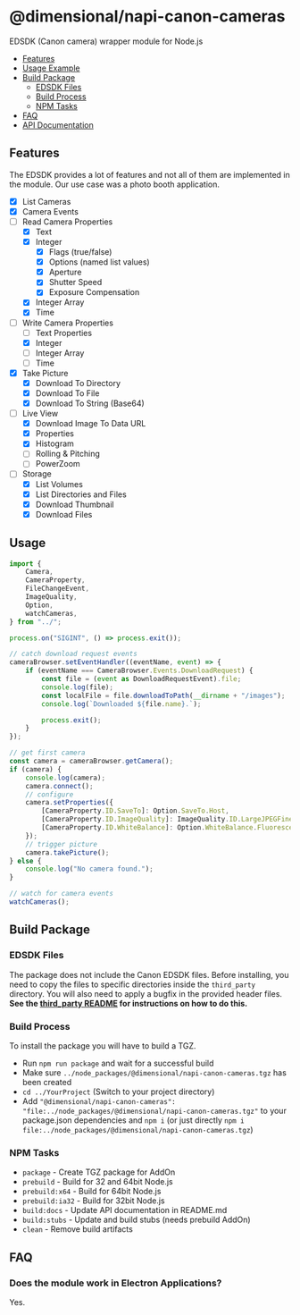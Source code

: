 # @dimensional/napi-canon-cameras

EDSDK (Canon camera) wrapper module for Node.js

-   [Features](#features)
-   [Usage Example](#usage)
-   [Build Package](#build-package)
    -   [EDSDK Files](#edsdk-files)
    -   [Build Process](#build-process)
    -   [NPM Tasks](#npm-tasks)
-   [FAQ](#faq)
-   [API Documentation](API.md)

## Features

The EDSDK provides a lot of features and not all of them are
implemented in the module. Our use case was a photo booth
application.

-   [x] List Cameras
-   [x] Camera Events
-   [ ] Read Camera Properties
    -   [x] Text
    -   [x] Integer
        -   [x] Flags (true/false)
        -   [x] Options (named list values)
        -   [x] Aperture
        -   [x] Shutter Speed
        -   [x] Exposure Compensation
    -   [x] Integer Array
    -   [x] Time
-   [ ] Write Camera Properties
    -   [ ] Text Properties
    -   [x] Integer
    -   [ ] Integer Array
    -   [ ] Time
-   [x] Take Picture
    -   [x] Download To Directory
    -   [x] Download To File
    -   [x] Download To String (Base64)
-   [ ] Live View
    -   [x] Download Image To Data URL
    -   [x] Properties
    -   [x] Histogram
    -   [ ] Rolling & Pitching
    -   [ ] PowerZoom
-   [ ] Storage
    -   [x] List Volumes
    -   [x] List Directories and Files
    -   [x] Download Thumbnail
    -   [x] Download Files

## Usage

```typescript
import {
    Camera,
    CameraProperty,
    FileChangeEvent,
    ImageQuality,
    Option,
    watchCameras,
} from "../";

process.on("SIGINT", () => process.exit());

// catch download request events
cameraBrowser.setEventHandler((eventName, event) => {
    if (eventName === CameraBrowser.Events.DownloadRequest) {
        const file = (event as DownloadRequestEvent).file;
        console.log(file);
        const localFile = file.downloadToPath(__dirname + "/images");
        console.log(`Downloaded ${file.name}.`);

        process.exit();
    }
});

// get first camera
const camera = cameraBrowser.getCamera();
if (camera) {
    console.log(camera);
    camera.connect();
    // configure
    camera.setProperties({
        [CameraProperty.ID.SaveTo]: Option.SaveTo.Host,
        [CameraProperty.ID.ImageQuality]: ImageQuality.ID.LargeJPEGFine,
        [CameraProperty.ID.WhiteBalance]: Option.WhiteBalance.Fluorescent,
    });
    // trigger picture
    camera.takePicture();
} else {
    console.log("No camera found.");
}

// watch for camera events
watchCameras();
```

## Build Package

### EDSDK Files

The package does not include the Canon EDSDK files. Before installing, you need
to copy the files to specific directories inside the `third_party` directory.
You will also need to apply a bugfix in the provided header files.
**See the [third_party README](third_party/README.md) for instructions on how to do this.**

### Build Process

To install the package you will have to build a TGZ.

-   Run `npm run package` and wait for a successful build
-   Make sure `../node_packages/@dimensional/napi-canon-cameras.tgz` has been created
-   `cd ../YourProject` (Switch to your project directory)
-   Add `"@dimensional/napi-canon-cameras": "file:../node_packages/@dimensional/napi-canon-cameras.tgz"` to your package.json dependencies and `npm i`
    (or just directly `npm i file:../node_packages/@dimensional/napi-canon-cameras.tgz`)

### NPM Tasks

-   `package` - Create TGZ package for AddOn
-   `prebuild` - Build for 32 and 64bit Node.js
-   `prebuild:x64` - Build for 64bit Node.js
-   `prebuild:ia32` - Build for 32bit Node.js
-   `build:docs` - Update API documentation in README.md
-   `build:stubs` - Update and build stubs (needs prebuild AddOn)
-   `clean` - Remove build artifacts

## FAQ

### Does the module work in Electron Applications?

Yes.
